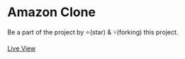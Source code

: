 # Amazon Clone

Be a part of the project by ⭐️(star) & ⑂(forking) this project.

[Live View](https://gpchandere.github.io/Devops_Project_CICD/)
